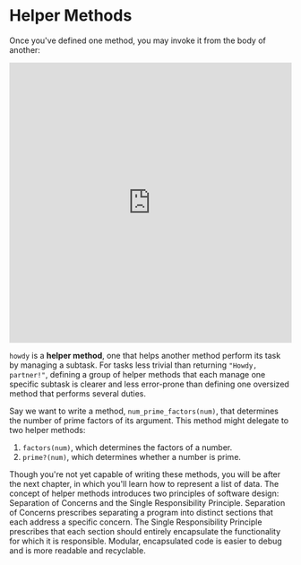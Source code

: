 # Helper Methods

Once you've defined one method, you may invoke it from the body of another:

<iframe frameborder="0" width="100%" height="500px" src="https://repl.it/GD3i/7?lite=true"></iframe>

`howdy` is a **helper method**, one that helps another method perform its task
by managing a subtask. For tasks less trivial than returning `"Howdy,
partner!"`, defining a group of helper methods that each manage one specific
subtask is clearer and less error-prone than defining one oversized method that
performs several duties.

Say we want to write a method, `num_prime_factors(num)`, that determines the
number of prime factors of its argument. This method might delegate to two
helper methods:

  1. `factors(num)`, which determines the factors of a number.
  2. `prime?(num)`, which determines whether a number is prime.

Though you're not yet capable of writing these methods, you will be after the
next chapter, in which you'll learn how to represent a list of data. The concept
of helper methods introduces two principles of software design: Separation of
Concerns and the Single Responsibility Principle. Separation of Concerns
prescribes separating a program into distinct sections that each address a
specific concern. The Single Responsibility Principle prescribes that each section
should entirely encapsulate the functionality for which it is responsible.
Modular, encapsulated code is easier to debug and is more readable and
recyclable.
